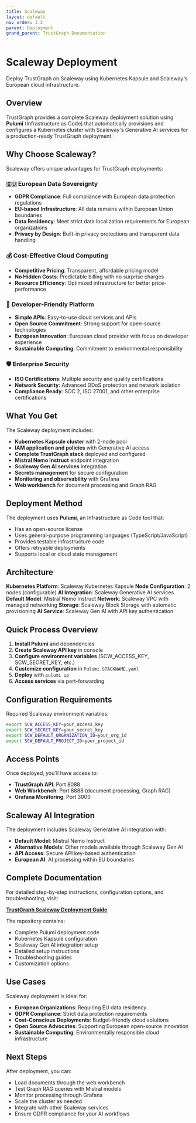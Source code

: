```yaml
---
title: Scaleway
layout: default
nav_order: 3.2
parent: Deployment
grand_parent: TrustGraph Documentation
---
```


# Scaleway Deployment

Deploy TrustGraph on Scaleway using Kubernetes Kapsule and Scaleway's European cloud infrastructure.

## Overview

TrustGraph provides a complete Scaleway deployment solution using **Pulumi** (Infrastructure as Code) that automatically provisions and configures a Kubernetes cluster with Scaleway's Generative AI services for a production-ready TrustGraph deployment.

## Why Choose Scaleway?

Scaleway offers unique advantages for TrustGraph deployments:

### 🇪🇺 **European Data Sovereignty**
- **GDPR Compliance**: Full compliance with European data protection regulations
- **EU-based Infrastructure**: All data remains within European Union boundaries
- **Data Residency**: Meet strict data localization requirements for European organizations
- **Privacy by Design**: Built-in privacy protections and transparent data handling

### 💰 **Cost-Effective Cloud Computing**
- **Competitive Pricing**: Transparent, affordable pricing model
- **No Hidden Costs**: Predictable billing with no surprise charges
- **Resource Efficiency**: Optimized infrastructure for better price-performance

### 🚀 **Developer-Friendly Platform**
- **Simple APIs**: Easy-to-use cloud services and APIs
- **Open Source Commitment**: Strong support for open-source technologies
- **European Innovation**: European cloud provider with focus on developer experience
- **Sustainable Computing**: Commitment to environmental responsibility

### 🛡️ **Enterprise Security**
- **ISO Certifications**: Multiple security and quality certifications
- **Network Security**: Advanced DDoS protection and network isolation
- **Compliance Ready**: SOC 2, ISO 27001, and other enterprise certifications

## What You Get

The Scaleway deployment includes:

- **Kubernetes Kapsule cluster** with 2-node pool
- **IAM application and policies** with Generative AI access
- **Complete TrustGraph stack** deployed and configured
- **Mistral Nemo Instruct** endpoint integration
- **Scaleway Gen AI services** integration
- **Secrets management** for secure configuration
- **Monitoring and observability** with Grafana
- **Web workbench** for document processing and Graph RAG

## Deployment Method

The deployment uses **Pulumi**, an Infrastructure as Code tool that:

- Has an open-source license
- Uses general-purpose programming languages (TypeScript/JavaScript)
- Provides testable infrastructure code
- Offers retryable deployments
- Supports local or cloud state management

## Architecture

**Kubernetes Platform**: Scaleway Kubernetes Kapsule
**Node Configuration**: 2 nodes (configurable)
**AI Integration**: Scaleway Generative AI services
**Default Model**: Mistral Nemo Instruct
**Network**: Scaleway VPC with managed networking
**Storage**: Scaleway Block Storage with automatic provisioning
**AI Service**: Scaleway Gen AI with API key authentication

## Quick Process Overview

1. **Install Pulumi** and dependencies
2. **Create Scaleway API key** in console
3. **Configure environment variables** (SCW_ACCESS_KEY, SCW_SECRET_KEY, etc.)
4. **Customize configuration** in `Pulumi.STACKNAME.yaml`
5. **Deploy** with `pulumi up`
6. **Access services** via port-forwarding

## Configuration Requirements

Required Scaleway environment variables:

```bash
export SCW_ACCESS_KEY=your_access_key
export SCW_SECRET_KEY=your_secret_key
export SCW_DEFAULT_ORGANIZATION_ID=your_org_id
export SCW_DEFAULT_PROJECT_ID=your_project_id
```

## Access Points

Once deployed, you'll have access to:

- **TrustGraph API**: Port 8088
- **Web Workbench**: Port 8888 (document processing, Graph RAG)
- **Grafana Monitoring**: Port 3000

## Scaleway AI Integration

The deployment includes Scaleway Generative AI integration with:

- **Default Model**: Mistral Nemo Instruct
- **Alternative Models**: Other models available through Scaleway Gen AI
- **API Access**: Secure API key-based authentication
- **European AI**: AI processing within EU boundaries

## Complete Documentation

For detailed step-by-step instructions, configuration options, and troubleshooting, visit:

**[TrustGraph Scaleway Deployment Guide](https://github.com/trustgraph-ai/pulumi-trustgraph-scaleway)**

The repository contains:
- Complete Pulumi deployment code
- Kubernetes Kapsule configuration
- Scaleway Gen AI integration setup
- Detailed setup instructions
- Troubleshooting guides
- Customization options

## Use Cases

Scaleway deployment is ideal for:

- **European Organizations**: Requiring EU data residency
- **GDPR Compliance**: Strict data protection requirements
- **Cost-Conscious Deployments**: Budget-friendly cloud solutions
- **Open Source Advocates**: Supporting European open-source innovation
- **Sustainable Computing**: Environmentally responsible cloud infrastructure

## Next Steps

After deployment, you can:
- Load documents through the web workbench
- Test Graph RAG queries with Mistral models
- Monitor processing through Grafana
- Scale the cluster as needed
- Integrate with other Scaleway services
- Ensure GDPR compliance for your AI workflows

